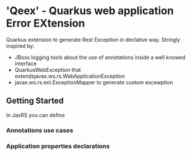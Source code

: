 # 'Qeex' - Quarkus web application Error EXtension 

Quarkus extension to generate Rest Exception in declative way. Stringly inspired by:
- JBoss logging tools about the use of annotations inside a well knowed interface
-  QuarkusWebException that extendsjavax.ws.rs.WebApplicationException
- javax.ws.rs.ext.ExceptionMapper to generate custom excewption 

## Getting Started

In JaxRS you can define

### Annotations use cases

### Application properties declarations






